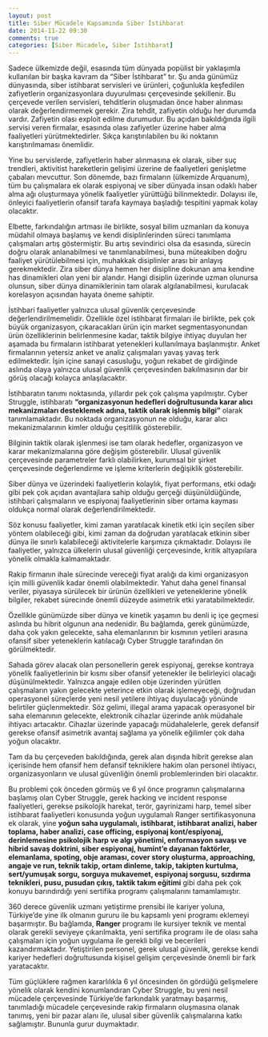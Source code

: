 ```yaml
---
layout: post
title: Siber Mücadele Kapsamında Siber İstihbarat
date: 2014-11-22 09:30
comments: true
categories: [Siber Mücadele, Siber İstihbarat]
---
```


Sadece ülkemizde değil, esasında tüm dünyada popülist bir yaklaşımla kullanılan bir başka kavram da “Siber İstihbarat” tır. Şu anda günümüz dünyasında, siber istihbarat servisleri ve ürünleri, çoğunlukla keşfedilen zafiyetlerin organizasyonlara duyurulması çerçevesinde şekillenir. Bu çerçevede verilen servisleri, tehditlerin oluşmadan önce haber alınması olarak değerlendirmemek gerekir. Zira tehdit, zafiyetin olduğu her durumda vardır. Zafiyetin olası exploit edilme durumudur. Bu açıdan bakıldığında ilgili servisi veren firmalar, esasında olası zafiyetler üzerine haber alma faaliyetleri yürütmektedirler. Sıkça karıştırılabilen bu iki noktanın karıştırılmaması önemlidir.

<!--more-->

Yine bu servislerde, zafiyetlerin haber alınmasına ek olarak, siber suç trendleri, aktivitist hareketlerin gelişimi üzerine de faaliyetleri genişletme çabaları mevcuttur. Son dönemde, bazı firmaların (ülkemizde Arquanum), tüm bu çalışmalara ek olarak espiyonaj ve siber dünyada insan odaklı haber alma ağı oluşturmaya yönelik faaliyetler yürüttüğü bilinmektedir. Dolayısı ile, önleyici faaliyetlerin ofansif tarafa kaymaya başladığı tespitini yapmak kolay olacaktır.

Elbette, farkındalığın artması ile birlikte, sosyal bilim uzmanları da konuya müdahil olmaya başlamış ve kendi disiplinlerinden süreci tanımlama çalışmaları artış göstermiştir. Bu artış sevindirici olsa da esasında, sürecin doğru olarak anlanabilmesi ve tanımlanabilmesi, buna müteakiben doğru faaliyet yürütülebilmesi için, muhakkak disiplinler arası bir anlayış gerekmektedir. Zira siber dünya hemen her disipline dokunan ama kendine has dinamikleri olan yeni bir alandır. Hangi disiplin üzerinde uzman olunursa olunsun, siber dünya dinamiklerinin tam olarak algılanabilmesi, kurulacak korelasyon açısından hayata öneme sahiptir.

İstihbari faaliyetler yalnızca ulusal güvenlik çerçevesinde değerlendirilmemelidir. Özellikle özel istihbarat firmaları ile birlikte, pek çok büyük organizasyon, çıkaracakları ürün için market segmentasyonundan ürün özelliklerinin belirlenmesine kadar, taktik bilgiye ihtiyaç duyulan her aşamada bu firmaların istihbarat yetenekleri kullanılmaya başlanmıştır. Anket firmalarının yetersiz anket ve analiz çalışmaları yavaş yavaş terk edilmektedir. İşin içine sanayi casusluğu, yoğun rekabet de girdiğinde aslında olaya yalnızca ulusal güvenlik çerçevesinden bakılmasının dar bir görüş olacağı kolayca anlaşılacaktır.

İstihbaratın tanımı noktasında, yıllardır pek çok çalışma yapılmıştır. Cyber Struggle, istihbaratı <b>“organizasyonun hedefleri doğrultusunda karar alıcı mekanizmaları desteklemek adına, taktik olarak işlenmiş bilgi”</b> olarak tanımlamaktadır. Bu noktada organizasyonun ne olduğu, karar alıcı mekanizmalarının kimler olduğu çeşitlilik gösterebilir.

Bilginin taktik olarak işlenmesi ise tam olarak hedefler, organizasyon ve karar mekanizmalarına göre değişim gösterebilir. Ulusal güvenlik çerçevesinde parametreler farklı olabilirken, kurumsal bir şirket çerçevesinde değerlendirme ve işleme kriterlerin değişiklik gösterebilir.

Siber dünya ve üzerindeki faaliyetlerin kolaylık, fiyat performans, etki odağı gibi pek çok açıdan avantajlara sahip olduğu gerçeği düşünüldüğünde, istihbari çalışmaların ve espiyonaj faaliyetlerinin siber ortama kayması oldukça normal olarak değerlendirilmektedir.

Söz konusu faaliyetler, kimi zaman yaratılacak kinetik etki için seçilen siber yöntem olabileceği gibi, kimi zaman da doğrudan yaratılacak etkinin siber dünya ile sınırlı kalabileceği aktivitelerle karşımıza çıkmaktadır. Dolayısı ile faaliyetler, yalnızca ülkelerin ulusal güvenliği çerçevesinde, kritik altyapılara yönelik olmakla kalmamaktadır.

Rakip firmanın ihale sürecinde vereceği fiyat aralığı da kimi organizasyon için milli güvenlik kadar önemli olabilmektedir. Yahut daha genel finansal veriler, piyasaya sürülecek bir ürünün özellikleri ve yeteneklerine yönelik bilgiler, rekabet sürecinde önemli düzeyde asimetrik etki yaratabilmektedir.

Özellikle günümüzde siber dünya ve kinetik yaşamın bu denli iç içe geçmesi aslında bu hibrit olgunun ana nedenidir. Bu bağlamda, gerek günümüzde, daha çok yakın gelecekte, saha elemanlarının bir kısmının yetileri arasına ofansif siber yeteneklerin katılacağı Cyber Struggle tarafından ön görülmektedir.

Sahada görev alacak olan personellerin gerek espiyonaj, gerekse kontraya yönelik  faaliyetlerinin bir kısmı siber ofansif yetenekler ile belirleyici olacağı düşünülmektedir. Yalnızca angaje edilen obje üzerinden yürütlen çalışmaların yakın gelecekte yeterince etkin olarak işlemeyeceği, doğrudan operasyonel süreçlerde yeni nesil yetilere ihtiyaç duyulacağı yönünde belirtiler güçlenmektedir. Söz gelimi, illegal arama yapacak operasyonel bir saha elemanının gelecekte, elektronik cihazlar üzerinde anlık müdahale ihtiyacı artacaktır. Cihazlar üzerinde yapacağı müdahalelerle, gerek defansif gerekse ofansif asimetrik avantaj sağlama ya yönelik eğilimler çok daha yoğun olacaktır.

Tam da bu çerçeveden bakıldığında, gerek alan dışında hibrit gerekse alan içerisinde hem ofansif hem defansif tekniklere hakim olan personel ihtiyacı, organizasyonların ve ulusal güvenliğin önemli problemlerinden biri olacaktır.

Bu problemi çok önceden görmüş ve 6 yıl önce programın çalışmalarına başlamış olan Cyber Struggle, gerek hacking ve incident response faaliyetleri, gerekse psikolojik harekat, terör, gayrinizami harp, temel siber istihbarat faaliyetleri konusunda yoğun uygulamalı Ranger sertifikasyonuna ek olarak, yine <b>yoğun saha uygulamalı, istihbarat, istihbarat analizi, haber toplama, haber analizi, case officing, espiyonaj kont/espiyonaj, derinlemesine psikolojik harp ve algı yönetimi, enformasyon savaşı ve hibrid savaş doktrini, siber espiyonaj, humint’e dayanan faktörler, elemanlama, spoting, obje araması, cover story oluşturma, approaching, angaje ve run, teknik takip, ortam dinleme, takip, takipten kurtulma, sert/yumuşak sorgu, sorguya mukavemet, espiyonaj sorgusu, sızdırma teknikleri, pusu, pusudan çıkış, taktik takım eğitimi</b> gibi daha pek çok konuyu barındırdığı yeni sertifika programı çalışmalarını tamamlamıştır.

360 derece güvenlik uzmanı yetiştirme prensibi ile kariyer yoluna, Türkiye’de yine ilk olmanın gururu ile bu kapsamlı yeni programı eklemeyi başarmıştır. Bu bağlamda, <b>Ranger</b> programı ile kursiyer teknik ve mental olarak gerekli seviyeye çıkarılmakta, yeni sertifika programı ile de olası saha çalışmaları için yoğun uygulama ile gerekli bilgi ve becerileri kazandırmaktadır. Yetiştirilen personel, gerek ulusal güvenlik, gerekse kendi kariyer hedefleri doğrultusunda kişisel gelişim çerçevesinde önemli bir fark yaratacaktır.

Tüm güçlüklere rağmen kararlılıkla 6 yıl öncesinden ön gördüğü gelişmelere yönelik olarak kendini konumlandıran Cyber Struggle, bu yeni nesil mücadele çerçevesinde Türkiye’de farkındalık yaratmayı başarmış, tanımladığı mücadele çerçevesinde rakip firmaların oluşmasına olanak tanımış, yeni bir pazar alanı ile, ulusal siber güvenlik çalışmalarına katkı sağlamıştır. Bununla gurur duymaktadır.